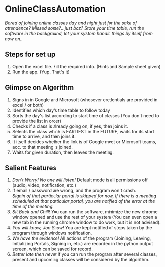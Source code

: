 # OnlineClassAutomation
*Bored of joining online classes day and night just for the sake of attendence?
Missed some?...just bcz?
Store your time table, run the software in the background, let your system handle things by itself from now on..*
## Steps for set up </br>
1. Open the excel file. Fill the required info. (Hints and Sample sheet given) </br>
2. Run the app. (Yup. That's it) </br>
## Glimpse on Algorithm</br>
1. Signs in in Google and Microsoft (whosever credentials are provided in excel / or both)</br>
2. Identifies which day's time table to follow today.</br>
3. Sorts the day's list according to start time of classes (You don't need to provide the list in order)</br>
4. Checks if a class is already going on, if yes, then joins it.
5. Selects the class which is EARLIEST in the FUTURE, waits for its start time to arrive, and then joins it.</br>
6. It itself decides whether the link is of Google meet or Microsoft teams, acc. to that meeting is joined.
7. Waits for given duration, then leaves the meeting.</br>
## Salient Features</br>
1. *Don't Worry! No one will listen!* Default mode is all permissions off (audio, video, notification, etc.)</br> 
2. If email / password are wrong, and the program won't crash.</br>
*Signin of that particular portal is skipped for now, If there is a meeting scheduled at that particular portal, you are notified of the error at the time of the meeting.*</br>
3. *Sit Back and Chill!* You can run the software, minimize the new chrome window opened and use the rest of your system (You can even open a new tab in the running chrome window to do work, but it is not advised).</br>
4. *You will know, Jon Snow!* You are kept notified of steps taken by the program through windows notification.</br>
5. *We have the evidence!* All actions of the program (Joining, Leaving, Initializing Portals, Signing in, etc.) are recorded in the python output screen, which can be saved for record.</br>
6. *Better late then never* If you can run the program after several classes, present and upcoming classes will be considered by the algorithm.
